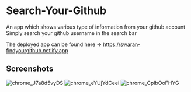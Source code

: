 # Search-Your-Github
An app which shows various type of information from your github account 
Simply search your github username in the search bar 

The deployed app can be found here -> https://swaran-findyourgithub.netlify.app

## Screenshots 

![chrome_J7a8d5vyDS](https://user-images.githubusercontent.com/59581142/220232365-f364b5bf-b87c-44c4-b266-6811aadab0f3.png)
![chrome_eYUjYdCeei](https://user-images.githubusercontent.com/59581142/220232387-29b144b9-85b1-4807-8c7f-ea4c6f284f1c.png)
![chrome_CplbOoFHYG](https://user-images.githubusercontent.com/59581142/220232399-ad474c6f-050a-49ee-a0f3-f81a781acf67.png)
